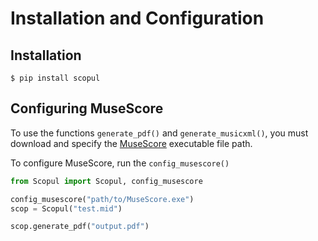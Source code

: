 # Installation and Configuration

## Installation

```
$ pip install scopul
```

## Configuring MuseScore

To use the functions `generate_pdf()` and `generate_musicxml()`, you must download and specify the [MuseScore](https://musescore.org/en/download/) executable file path.

To configure MuseScore, run the `config_musescore()`

```python
from Scopul import Scopul, config_musescore

config_musescore("path/to/MuseScore.exe")
scop = Scopul("test.mid")

scop.generate_pdf("output.pdf")
```


